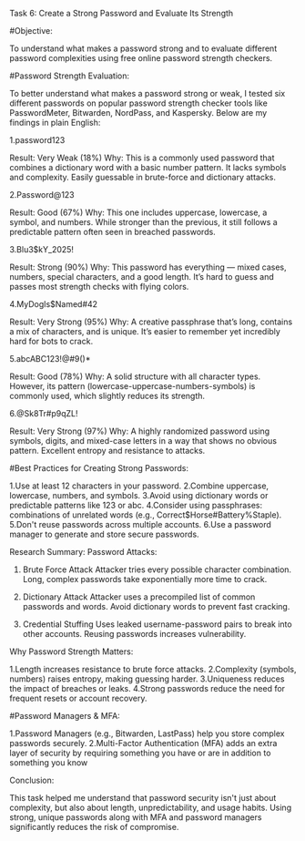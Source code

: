 Task 6: Create a Strong Password and Evaluate Its Strength

 #Objective:
 
To understand what makes a password strong and to evaluate different password complexities using free online password strength checkers.

 #Password Strength Evaluation:
 
To better understand what makes a password strong or weak, I tested six different passwords on popular password strength checker tools like PasswordMeter, Bitwarden, NordPass, and Kaspersky. Below are my findings in plain English:

1.password123

Result: Very Weak (18%)
Why: This is a commonly used password that combines a dictionary word with a basic number pattern. It lacks symbols and complexity. Easily guessable in brute-force and dictionary attacks.

2.Password@123

Result: Good (67%)
Why: This one includes uppercase, lowercase, a symbol, and numbers. While stronger than the previous, it still follows a predictable pattern often seen in breached passwords.

3.Blu3$kY_2025!

Result: Strong (90%)
Why: This password has everything — mixed cases, numbers, special characters, and a good length. It’s hard to guess and passes most strength checks with flying colors.

4.MyDogIs$Named#42

Result: Very Strong (95%)
Why: A creative passphrase that’s long, contains a mix of characters, and is unique. It’s easier to remember yet incredibly hard for bots to crack.

5.abcABC123!@#9()*

Result: Good (78%)
Why: A solid structure with all character types. However, its pattern (lowercase-uppercase-numbers-symbols) is commonly used, which slightly reduces its strength.

6.@Sk8Tr#p9qZL!

Result: Very Strong (97%)
Why: A highly randomized password using symbols, digits, and mixed-case letters in a way that shows no obvious pattern. Excellent entropy and resistance to attacks.

#Best Practices for Creating Strong Passwords:

1.Use at least 12 characters in your password.
2.Combine uppercase, lowercase, numbers, and symbols.
3.Avoid using dictionary words or predictable patterns like 123 or abc.
4.Consider using passphrases: combinations of unrelated words (e.g., Correct$Horse#Battery%Staple).
5.Don't reuse passwords across multiple accounts.
6.Use a password manager to generate and store secure passwords.

 Research Summary: Password Attacks:
 
1. Brute Force Attack
Attacker tries every possible character combination.
Long, complex passwords take exponentially more time to crack.

2. Dictionary Attack
Attacker uses a precompiled list of common passwords and words.
Avoid dictionary words to prevent fast cracking.

3. Credential Stuffing
Uses leaked username-password pairs to break into other accounts.
Reusing passwords increases vulnerability.

Why Password Strength Matters:

1.Length increases resistance to brute force attacks.
2.Complexity (symbols, numbers) raises entropy, making guessing harder.
3.Uniqueness reduces the impact of breaches or leaks.
4.Strong passwords reduce the need for frequent resets or account recovery.

#Password Managers & MFA:

1.Password Managers (e.g., Bitwarden, LastPass) help you store complex passwords securely.
2.Multi-Factor Authentication (MFA) adds an extra layer of security by requiring something you have or are in addition to something you know

Conclusion:

This task helped me understand that password security isn't just about complexity, but also about length, unpredictability, and usage habits. Using strong, unique passwords along with MFA and password managers significantly reduces the risk of compromise.

